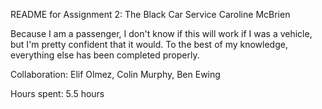 README for Assignment 2: The Black Car Service
Caroline McBrien


Because I am a passenger, I don't know if this will work if I was a vehicle, but I'm pretty confident that it would. To the best of my knowledge, everything else has been completed properly.

Collaboration: Elif Olmez, Colin Murphy, Ben Ewing

Hours spent: 5.5 hours
